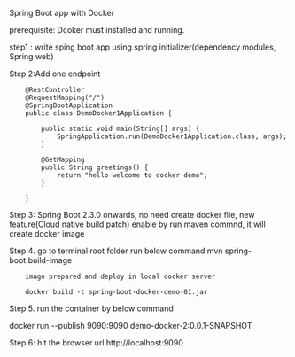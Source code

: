 Spring Boot app with Docker

prerequisite: Dcoker must installed  and running.

step1 : write sping boot app using spring initializer(dependency modules, Spring web)

Step 2:Add one endpoint

        @RestController
		@RequestMapping("/")
		@SpringBootApplication
		public class DemoDocker1Application {

			public static void main(String[] args) {
				SpringApplication.run(DemoDocker1Application.class, args);
			}
			
			@GetMapping
			public String greetings() {
				return "hello welcome to docker demo";
			}

		}
   
Step 3: Spring Boot 2.3.0 onwards, no need create docker file, new feature(Cloud native build patch)  enable by run maven commnd, it will create docker image  

		
Step 4. go to terminal root folder run below command 
        mvn spring-boot:build-image
		
		image prepared and deploy in local docker server
  
        docker build -t spring-boot-docker-demo-01.jar

Step 5. run the container by below command
   
   docker run --publish 9090:9090 demo-docker-2:0.0.1-SNAPSHOT
   
Step 6:  hit the browser url http://localhost:9090   

